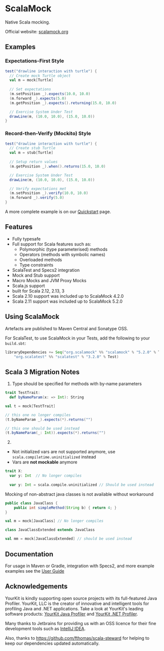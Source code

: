 # ScalaMock 

Native Scala mocking.

Official website: [scalamock.org](https://scalamock.org/)

## Examples

### Expectations-First Style

```scala
test("drawline interaction with turtle") {
  // Create mock Turtle object
  val m = mock[Turtle]
  
  // Set expectations
  (m.setPosition _).expects(10.0, 10.0)
  (m.forward _).expects(5.0)
  (m.getPosition _).expects().returning(15.0, 10.0)

  // Exercise System Under Test
  drawLine(m, (10.0, 10.0), (15.0, 10.0))
}
```

### Record-then-Verify (Mockito) Style

```scala
test("drawline interaction with turtle") {
  // Create stub Turtle
  val m = stub[Turtle]
  
  // Setup return values
  (m.getPosition _).when().returns(15.0, 10.0)

  // Exercise System Under Test
  drawLine(m, (10.0, 10.0), (15.0, 10.0))

  // Verify expectations met
  (m.setPosition _).verify(10.0, 10.0)
  (m.forward _).verify(5.0)
}
```

A more complete example is on our [Quickstart](http://scalamock.org/quick-start/) page.

## Features

* Fully typesafe
* Full support for Scala features such as:
  * Polymorphic (type parameterised) methods
  * Operators (methods with symbolic names)
  * Overloaded methods
  * Type constraints
* ScalaTest and Specs2 integration
* Mock and Stub support
* Macro Mocks and JVM Proxy Mocks
* Scala.js support
* built for Scala 2.12, 2.13, 3
* Scala 2.10 support was included up to ScalaMock 4.2.0
* Scala 2.11 support was included up to ScalaMock 5.2.0

## Using ScalaMock

Artefacts are published to Maven Central and Sonatype OSS.

For ScalaTest, to use ScalaMock in your Tests, add the following to your `build.sbt`:

```scala
libraryDependencies += Seq("org.scalamock" %% "scalamock" % "5.2.0" % Test,
    "org.scalatest" %% "scalatest" % "3.2.0" % Test)
```

## Scala 3 Migration Notes

1. Type should be specified for methods with by-name parameters
```scala 3
trait TestTrait:
  def byNameParam(x: => Int): String

val t = mock[TestTrait]

// this one no longer compiles
(t.byNameParam _).expects(*).returns("")

// this one should be used instead
(t.byNameParam(_: Int)).expects(*).returns("")
``` 

2.    
* Not initialized vars are not supported anymore, use `scala.compiletime.uninitialized` instead
* Vars are **not mockable** anymore

```scala 3
trait X:
  var y: Int  // No longer compiles
  
  var y: Int = scala.compile.uninitialized // Should be used instead
```


 Mocking of non-abstract java classes is not available without workaround

```java
public class JavaClass {
    public int simpleMethod(String b) { return 4; }
}

```

```scala 3
val m = mock[JavaClass] // No longer compiles

class JavaClassExtended extends JavaClass

val mm = mock[JavaClassExtended] // should be used instead
```



## Documentation

For usage in Maven or Gradle, integration with Specs2, and more example examples see the [User Guide](http://scalamock.org/user-guide/)

## Acknowledgements

YourKit is kindly supporting open source projects with its full-featured Java Profiler.
YourKit, LLC is the creator of innovative and intelligent tools for profiling
Java and .NET applications. Take a look at YourKit's leading software products:
[YourKit Java Profiler](http://www.yourkit.com/java/profiler/index.jsp) and
[YourKit .NET Profiler](http://www.yourkit.com/.net/profiler/index.jsp).

Many thanks to Jetbrains for providing us with an OSS licence for their fine development 
tools such as [IntelliJ IDEA](https://www.jetbrains.com/idea/).

Also, thanks to https://github.com/fthomas/scala-steward for helping to keep our dependencies updated automatically.
